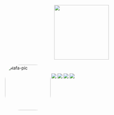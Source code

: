 
<div align="center">
  <a href="https://github.com/NinaLapa">
  <img height="180em" src="https://github-readme-stats.vercel.app/api?username=NinaLapa&show_icons=true&theme=synthwave&include_all_commits=true&count_private=true"/>
  </div>
<div style="display: inline_block"><br>
  
  <img align="left" alt="Rafa-pic" height="150" style="border-radius:50px;" src="https://64.media.tumblr.com/2c33f4e6e264cad6fe5b2695cb30472d/66017b3acf2b1d6f-2e/s500x750/f0f3b8c640a9d004d460266a021f4d3a61f0e4d9.gifv">
</div>
  
  ##
 
<div> 
   <a href="https://instagram.com/ninanlp" target="_blank"><img src="https://img.shields.io/badge/-Instagram-%23E4405F?style=for-the-badge&logo=instagram&logoColor=white" target="_blank"></a>
  <a href="https://facebook.com/nina.lapa.16" target="_blank"><img src="https://img.shields.io/badge/Facebook-1877F2?style=for-the-badge&logo=facebook&logoColor=white"></a>
  <a href="https://www.linkedin.com/in/maria-nina-nascimento-lapa-23825521a/" target="_blank"><img src="https://img.shields.io/badge/LinkedIn-0077B5?style=for-the-badge&logo=linkedin&logoColor=white"></a>
  <a href="https://steamcommunity.com/id/mnnlx/" target="_blank"><img src="https://img.shields.io/badge/Steam-000000?style=for-the-badge&logo=steam&logoColor=white"></a>

</div>
  
  
  
   
